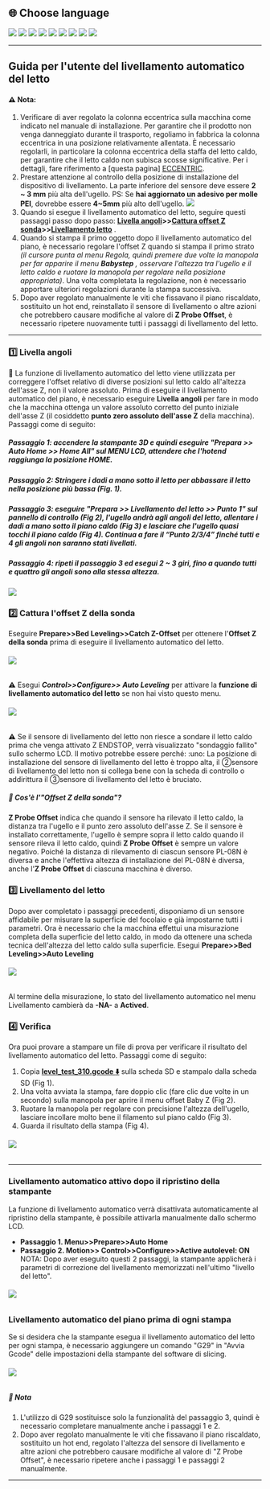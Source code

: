 ﻿## <a id="choose-language">:globe_with_meridians: Choose language </a>
[![](../../lanpic/EN.png)](https://github.com/ZONESTAR3D/Z8P/blob/main/Z8P-MK2/2-Operation_Guide/Bed_Auto_Leveling/readme.md)
[![](../../lanpic/ES.png)](https://github.com/ZONESTAR3D/Z8P/blob/main/Z8P-MK2/2-Operation_Guide/Bed_Auto_Leveling/readme-es.md)
[![](../../lanpic/PT.png)](https://github.com/ZONESTAR3D/Z8P/blob/main/Z8P-MK2/2-Operation_Guide/Bed_Auto_Leveling/readme-pt.md)
[![](../../lanpic/FR.png)](https://github.com/ZONESTAR3D/Z8P/blob/main/Z8P-MK2/2-Operation_Guide/Bed_Auto_Leveling/readme-fr.md)
[![](../../lanpic/DE.png)](https://github.com/ZONESTAR3D/Z8P/blob/main/Z8P-MK2/2-Operation_Guide/Bed_Auto_Leveling/readme-de.md)
[![](../../lanpic/IT.png)](https://github.com/ZONESTAR3D/Z8P/blob/main/Z8P-MK2/2-Operation_Guide/Bed_Auto_Leveling/readme-it.md)
[![](../../lanpic/RU.png)](https://github.com/ZONESTAR3D/Z8P/blob/main/Z8P-MK2/2-Operation_Guide/Bed_Auto_Leveling/readme-ru.md)
[![](../../lanpic/JP.png)](https://github.com/ZONESTAR3D/Z8P/blob/main/Z8P-MK2/2-Operation_Guide/Bed_Auto_Leveling/readme-jp.md)
[![](../../lanpic/KR.png)](https://github.com/ZONESTAR3D/Z8P/blob/main/Z8P-MK2/2-Operation_Guide/Bed_Auto_Leveling/readme-kr.md)
<!-- [![](../../lanpic/SA.png)](https://github.com/ZONESTAR3D/Z8P/blob/main/Z8P-MK2/2-Operation_Guide/Bed_Auto_Leveling/readme-ar.md) -->

----
## Guida per l'utente del livellamento automatico del letto
#### :warning: Nota:
1. Verificare di aver regolato la colonna eccentrica sulla macchina come indicato nel manuale di installazione. Per garantire che il prodotto non venga danneggiato durante il trasporto, regoliamo in fabbrica la colonna eccentrica in una posizione relativamente allentata. È necessario regolarli, in particolare la colonna eccentrica della staffa del letto caldo, per garantire che il letto caldo non subisca scosse significative. Per i dettagli, fare riferimento a [questa pagina] [ECCENTRIC].
2. Prestare attenzione al controllo della posizione di installazione del dispositivo di livellamento. La parte inferiore del sensore deve essere **2 ~ 3 mm** più alta dell'ugello. PS: Se **hai aggiornato un adesivo per molle PEI**, dovrebbe essere **4~5mm** più alto dell'ugello.
![](./install.jpg)
3. Quando si esegue il livellamento automatico del letto, seguire questi passaggi passo dopo passo: **[Livella angoli](#step1)>>[Cattura offset Z sonda](#step2)>>[Livellamento letto](#step3)** .
4. Quando si stampa il primo oggetto dopo il livellamento automatico del piano, è necessario regolare l'offset Z quando si stampa il primo strato *(il cursore punta al menu Regola, quindi premere due volte la manopola per far apparire il menu **Babystep** , osservare l'altezza tra l'ugello e il letto caldo e ruotare la manopola per regolare nella posizione appropriata)*. Una volta completata la regolazione, non è necessario apportare ulteriori regolazioni durante la stampa successiva.
5. Dopo aver regolato manualmente le viti che fissavano il piano riscaldato, sostituito un hot end, reinstallato il sensore di livellamento o altre azioni che potrebbero causare modifiche al valore di **Z Probe Offset**, è necessario ripetere nuovamente tutti i passaggi di livellamento del letto.

-----
### <a id="step1"> :one: Livella angoli</a>
:loudspeaker: La funzione di livellamento automatico del letto viene utilizzata per correggere l'offset relativo di diverse posizioni sul letto caldo all'altezza dell'asse Z, non il valore assoluto. Prima di eseguire il livellamento automatico del piano, è necessario eseguire **Livella angoli** per fare in modo che la macchina ottenga un valore assoluto corretto del punto iniziale dell'asse Z (il cosiddetto **punto zero assoluto dell'asse Z** della macchina). Passaggi come di seguito:
##### Passaggio 1: accendere la stampante 3D e quindi eseguire "Prepara >> Auto Home >> Home All" sul MENU LCD, attendere che l'hotend raggiunga la posizione HOME.
##### Passaggio 2: Stringere i dadi a mano sotto il letto per abbassare il letto nella posizione più bassa (Fig. 1).
##### Passaggio 3: eseguire "Prepara >> Livellamento del letto >> Punto 1" sul pannello di controllo (Fig 2), l'ugello andrà agli angoli del letto, allentare i dadi a mano sotto il piano caldo (Fig 3) e lasciare che l'ugello quasi tocchi il piano caldo (Fig 4). Continua a fare il “Punto 2/3/4” finché tutti e 4 gli angoli non saranno stati livellati.
##### Passaggio 4: ripeti il passaggio 3 ed esegui 2 ~ 3 giri, fino a quando tutti e quattro gli angoli sono alla stessa altezza.
![](1.png)

### <a id="step2"> :two: Cattura l'offset Z della sonda</a>
Eseguire **Prepare>>Bed Leveling>>Catch Z-Offset** per ottenere l'**Offset Z della sonda** prima di eseguire il livellamento automatico del letto.
###### ![](3.png)
:warning: Esegui ***Control>>Configure>> Auto Leveling*** per attivare la **funzione di livellamento automatico del letto** se non hai visto questo menu.
###### ![](2.png)
:warning: Se il sensore di livellamento del letto non riesce a sondare il letto caldo prima che venga attivato Z ENDSTOP, verrà visualizzato "sondaggio fallito" sullo schermo LCD. Il motivo potrebbe essere perché: :uno: La posizione di installazione del sensore di livellamento del letto è troppo alta, il ②sensore di livellamento del letto non si collega bene con la scheda di controllo o addirittura il ③sensore di livellamento del letto è bruciato.
##### :pushpin: Cos'è l'"Offset Z della sonda"?
**Z Probe Offset** indica che quando il sensore ha rilevato il letto caldo, la distanza tra l'ugello e il punto zero assoluto dell'asse Z.
Se il sensore è installato correttamente, l'ugello è sempre sopra il letto caldo quando il sensore rileva il letto caldo, quindi **Z Probe Offset** è sempre un valore negativo. Poiché la distanza di rilevamento di ciascun sensore PL-08N è diversa e anche l'effettiva altezza di installazione del PL-08N è diversa, anche l'**Z Probe Offset** di ciascuna macchina è diverso.

### <a id="step3"> :three: Livellamento del letto </a>
Dopo aver completato i passaggi precedenti, disponiamo di un sensore affidabile per misurare la superficie del focolaio e già impostarne tutti i parametri. Ora è necessario che la macchina effettui una misurazione completa della superficie del letto caldo, in modo da ottenere una scheda tecnica dell'altezza del letto caldo sulla superficie.
Esegui **Prepare>>Bed Leveling>>Auto Leveling**
###### ![](4.png)
Al termine della misurazione, lo stato del livellamento automatico nel menu Livellamento cambierà da **-NA-** a **Actived**.

### :four: Verifica
Ora puoi provare a stampare un file di prova per verificare il risultato del livellamento automatico del letto. Passaggi come di seguito:
1. Copia **[level_test_310.gcode :arrow_down:](./level_test_310.zip)** sulla scheda SD e stampalo dalla scheda SD (Fig 1).
2. Una volta avviata la stampa, fare doppio clic (fare clic due volte in un secondo) sulla manopola per aprire il menu offset Baby Z (Fig 2).
3. Ruotare la manopola per regolare con precisione l'altezza dell'ugello, lasciare incollare molto bene il filamento sul piano caldo (Fig 3).
4. Guarda il risultato della stampa (Fig 4).
###### ![](5.png)

-----
### Livellamento automatico attivo dopo il ripristino della stampante
La funzione di livellamento automatico verrà disattivata automaticamente al ripristino della stampante, è possibile attivarla manualmente dallo schermo LCD.
- **Passaggio 1. Menu>>Prepare>>Auto Home**
- **Passaggio 2. Motion>> Control>>Configure>>Active autolevel: ON**
NOTA: Dopo aver eseguito questi 2 passaggi, la stampante applicherà i parametri di correzione del livellamento memorizzati nell'ultimo "livello del letto".
###### ![](6.png)

### Livellamento automatico del piano prima di ogni stampa
Se si desidera che la stampante esegua il livellamento automatico del letto per ogni stampa, è necessario aggiungere un comando "G29" in "Avvia Gcode" delle impostazioni della stampante del software di slicing.
###### ![](7.png)
##### :pushpin: Nota
1. L'utilizzo di G29 sostituisce solo la funzionalità del passaggio 3, quindi è necessario completare manualmente anche i passaggi 1 e 2.
2. Dopo aver regolato manualmente le viti che fissavano il piano riscaldato, sostituito un hot end, regolato l'altezza del sensore di livellamento e altre azioni che potrebbero causare modifiche al valore di "Z Probe Offset", è necessario ripetere anche i passaggi 1 e passaggi 2 manualmente.


----
[ECCENTRIC]: https://github.com/ZONESTAR3D/Z8P/tree/main/Z8P-MK2/1-Installation_Guide#8-tune-the-eccentric-columns